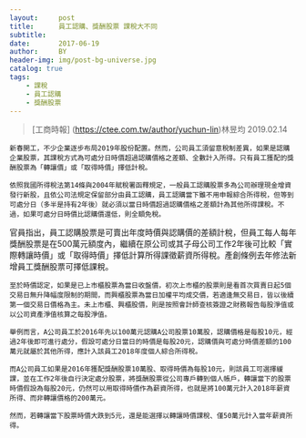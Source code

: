 ```yaml
---
layout:     post
title:      員工認購、獎酬股票 課稅大不同
subtitle:   
date:       2017-06-19
author:     BY
header-img: img/post-bg-universe.jpg
catalog: true
tags:
    - 課稅
    - 員工認購
    - 獎酬股票
---
```



> [工商時報] (https://ctee.com.tw/author/yuchun-lin)林昱均 2019.02.14



	新春開工，不少企業逐步布局2019年股份配置。然而，公司員工須留意稅制差異，如果是認購企業股票，其課稅方式為可處分日時價超過認購價格之差額、全數計入所得。只有員工獲配的獎酬股票為「轉讓價」或「取得時價」擇低計稅。

	依照我國所得稅法第14條與2004年賦稅署函釋規定，一般員工認購股票多為公司辦理現金增資發行新股，且依公司法規定保留部分由員工認購，員工認購當下雖不用申報綜合所得稅，但等到可處分日（多半是持有2年後）就必須以當日時價超過認購價格之差額計為其他所得課稅。不過，如果可處分日時價比認購價還低，則全額免稅。
官員指出，員工認購股票是可賣出年度時價與認購價的差額計稅，但員工每人每年獎酬股票是在500萬元額度內，繼續在原公司或其子母公司工作2年後可比較「實際轉讓時價」或「取得時價」擇低計算所得課徵薪資所得稅。產創條例去年修法新增員工獎酬股票可擇低課稅。

	至於時價認定，如果是已上市櫃股票為當日收盤價，初次上市櫃的股票則是看首次買賣日起5個交易日無升降幅度限制的期間，而興櫃股票為當日加權平均成交價，若適逢無交易日，皆以後續第一個交易日價格為主。未上市櫃、興櫃股價，則是按照會計師查核簽證之財務報告每股淨值或以公司資產淨值核算之每股淨值。

	舉例而言，A公司員工於2016年先以100萬元認購A公司股票10萬股，認購價格是每股10元，經過2年後即可進行處分，假設可處分日當日的時價是每股20元，認購價與可處分時價差額的100萬元就屬於其他所得，應計入該員工2018年度個人綜合所得稅。

	而A公司員工如果是2016年獲配獎酬股票10萬股、取得時價為每股10元，則該員工可選擇緩課，並在工作2年後自行決定處分股票，將獎酬股票從公司專戶轉到個人帳戶，轉讓當下的股票時價假設為每股20元，仍然可以用取得時價作為薪資所得，也就是將100萬元計入2018年薪資所得、而非轉讓價格的200萬元。
	
	然而，若轉讓當下股票時價大跌到5元，還是能選擇以轉讓時價課稅、僅50萬元計入當年薪資所得。
